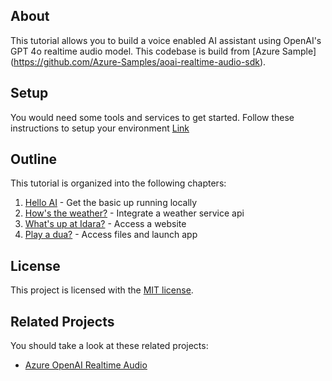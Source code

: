 ## About

This tutorial allows you to build a voice enabled AI assistant using OpenAI's GPT 4o realtime audio model. This codebase is build from [Azure Sample] (https://github.com/Azure-Samples/aoai-realtime-audio-sdk).

## Setup
You would need some tools and services to get started. Follow these instructions to setup your environment [Link](Documentation/Setup.md)


## Outline
This tutorial is organized into the following chapters:
1. [Hello AI](./Documentation/HelloAI.md) - Get the basic up running locally
2. [How's the weather?](./Documentation/HowsTheWeather.md) - Integrate a weather service api
3. [What's up at Idara?](./Documentation/Idara.md) - Access a website 
4. [Play a dua?](./Documentation/Dua.md) - Access files and launch app
## License

This project is licensed with the [MIT license](LICENSE).

## Related Projects

You should take a look at these related projects:

- [Azure OpenAI Realtime Audio](https://github.com/Azure-Samples/aoai-realtime-audio-sdk)
